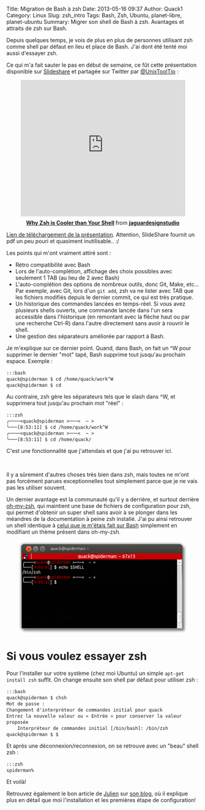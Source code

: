Title: Migration de Bash à zsh
Date: 2013-05-16 09:37
Author: Quack1
Category: Linux
Slug: zsh_intro
Tags: Bash, Zsh, Ubuntu, planet-libre, planet-ubuntu
Summary: Migrer son shell de Bash à zsh. Avantages et attraits de zsh sur Bash.

Depuis quelques temps, je vois de plus en plus de personnes utilisant zsh comme shell par défaut en lieu et place de Bash. J'ai dont été tenté moi aussi d'essayer zsh.

Ce qui m'a fait sauter le pas en début de semaine, ce fût cette présentation disponible sur [Slideshare](http://www.slideshare.net/jaguardesignstudio/why-zsh-is-cooler-than-your-shell-16194692 "Why zsh is cooler than your shell") et partagée sur Twitter par [@UnixToolTip](https://twitter.com/UnixToolTip/status/333313161925120000) : 

<div align="center"><iframe src="http://www.slideshare.net/slideshow/embed_code/16194692" width="427" height="356" frameborder="0" marginwidth="0" marginheight="0" scrolling="no" style="border:1px solid #CCC;border-width:1px 1px 0;margin-bottom:5px" allowfullscreen webkitallowfullscreen mozallowfullscreen> </iframe> <div style="margin-bottom:5px"> <strong> <a href="http://www.slideshare.net/jaguardesignstudio/why-zsh-is-cooler-than-your-shell-16194692" title="Why Zsh is Cooler than Your Shell" target="_blank">Why Zsh is Cooler than Your Shell</a> </strong> from <strong><a href="http://www.slideshare.net/jaguardesignstudio" target="_blank">jaguardesignstudio</a></strong> </div></div>

[Lien de téléchargement de la présentation](/upload/zsh.pdf). Attention, SlideShare fournit un pdf un peu pouri et quasiment inutilisable.. :/

Les points qui m'ont vraiment attiré sont : 

- Rétro compatibilité avec Bash
- Lors de l'auto-complétion, affichage des choix possibles avec seulement 1 TAB (au lieu de 2 avec Bash)
- L'auto-complétion des options de nombreux outils, donc Git, Make, etc... Par exemple, avec Git, lors d'un `git add`, zsh va ne lister avec TAB que les fichiers modifiés depuis le dernier commit, ce qui est très pratique.	
- Un historique des commandes lancées en temps-réel. Si vous avez plusieurs shells ouverts, une commande lancée dans l'un sera accessible dans l'historique (en remontant avec la flèche haut ou par une recherche Ctrl-R) dans l'autre directement sans avoir à rouvrir le shell.
- Une gestion des séparateurs améliorée par rapport à Bash. 

Je m'explique sur ce dernier point. Quand, dans Bash, on fait un ^W pour supprimer le dernier "mot" tapé, Bash supprime tout jusqu'au prochain espace. Exemple : 
	
	:::bash
	quack@spiderman $ cd /home/quack/work^W
	quack@spiderman $ cd 

Au contraire, zsh gère les séparateurs tels que le slash dans ^W, et supprimera tout jusqu'au prochain mot "réel" : 
	
	:::zsh
	╭────<quack@spiderman >───<  ~ >  
	╰───[8:53:11] $ cd /home/quack/work^W
	╭────<quack@spiderman >───<  ~ >  
	╰───[8:53:11] $ cd /home/quack/

C'est une fonctionnalité que j'attendais et que j'ai pu retrouver ici.

&nbsp;

Il y a sûrement d'autres choses très bien dans zsh, mais toutes ne m'ont pas forcément parues exceptionnelles tout simplement parce que je ne vais pas les utiliser souvent. 

Un dernier avantage est la communauté qu'il y a derrière, et surtout derrière [oh-my-zsh](https://github.com/robbyrussell/oh-my-zsh "Github Oh-my-zsh"), qui maintient une base de fichiers de configuration pour zsh, qui permet d'obtenir un super shell sans avoir à se plonger dans les méandres de la documentation à peine zsh installé. J'ai pu ainsi retrouver un shell identique à [celui que je m'étais fait sur Bash](|filename|/customisation-de-mon-bashrc.md) simplement en modifiant un thème présent dans oh-my-zsh.

<div align=center><a href="upload/term_zsh.png"><img src="upload/term_zsh.png" align="center"/></a></div>

# Si vous voulez essayer zsh

Pour l'installer sur votre système (chez moi Ubuntu) un simple `apt-get install zsh` suffit. On change ensuite son shell par défaut pour utiliser zsh : 

	:::bash
	quack@spiderman $ chsh
	Mot de passe : 
	Changement d'interpréteur de commandes initial pour quack
	Entrez la nouvelle valeur ou « Entrée » pour conserver la valeur proposée
		Interpréteur de commandes initial [/bin/bash]: /bin/zsh
	quack@spiderman $ $ 

Et après une déconnexion/reconnexion, on se retrouve avec un "beau" shell zsh : 

	:::zsh
	spiderman% 

Et voilà!

Retrouvez également le bon article de [Julien](https://twitter.com/JulienHOMMET) sur [son blog](http://idealogeek.fr/2013/zsh/), où il explique plus en détail que moi l'installation et les premières étape de configuration!